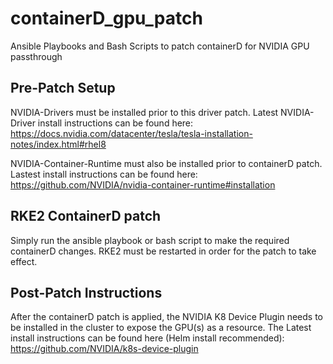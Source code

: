 # containerD_gpu_patch
Ansible Playbooks and Bash Scripts to patch containerD for NVIDIA GPU passthrough

## Pre-Patch Setup
NVIDIA-Drivers must be installed prior to this driver patch.  Latest NVIDIA-Driver install instructions can be found here:
https://docs.nvidia.com/datacenter/tesla/tesla-installation-notes/index.html#rhel8

NVIDIA-Container-Runtime must also be installed prior to containerD patch.  Lastest install instructions can be found here:
https://github.com/NVIDIA/nvidia-container-runtime#installation

## RKE2 ContainerD patch
Simply run the ansible playbook or bash script to make the required containerD changes.  RKE2 must be restarted in order for the patch to take effect.

## Post-Patch Instructions
After the containerD patch is applied, the NVIDIA K8 Device Plugin needs to be installed in the cluster to expose the GPU(s) as a resource.  The Latest install instructions can be found here (Helm install recommended):
https://github.com/NVIDIA/k8s-device-plugin
